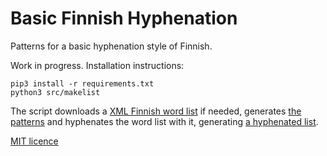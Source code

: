 # Basic Finnish Hyphenation

Patterns for a basic hyphenation style of Finnish.

Work in progress.  Installation instructions:

    pip3 install -r requirements.txt
    python3 src/makelist

The script downloads a [XML Finnish word list](http://kaino.kotus.fi/sanat/nykysuomi/) if needed, generates [the patterns](src/hyph-fi-x-basic.pat.txt) and hyphenates the word list with it, generating [a hyphenated list](list/hyphenated.txt).

[MIT licence](https://opensource.org/licenses/MIT)
